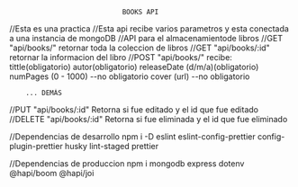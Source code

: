                                 BOOKS API

//Esta es una practica
//Esta api recibe varios parametros y esta conectada a una instancia de mongoDB
//API para el almacenamientode libros
//GET "api/books/"       retornar toda la coleccion de libros
//GET "api/books/:id"    retornar la informacion del libro
//POST "api/books/" 
    recibe:
        tittle(obligatorio)
        autor(obligatorio)
        releaseDate (d/m/a)(obligatorio)
        numPages (0 - 1000) --no obligatorio 
        cover (url) --no obligatorio 

        ... DEMÁS


//PUT "api/books/:id"    Retorna si fue editado y el id que fue editado
//DELETE "api/books/:id" Retorna si fue eliminada y el id que fue eliminado

//Dependencias de desarrollo
npm i -D eslint eslint-config-prettier config-plugin-prettier husky lint-staged prettier

//Dependencias de produccion
npm i mongodb express dotenv @hapi/boom @hapi/joi
